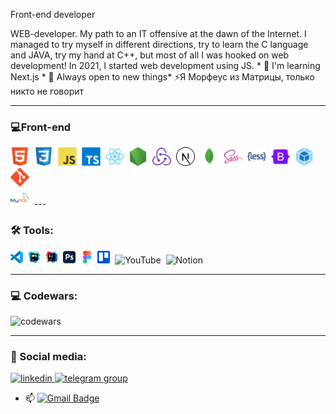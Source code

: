 Front-end developer 

WEB-developer. My path to an IT offensive at the dawn of the Internet. I managed to try myself in different directions, try to learn the C language and JAVA, try my hand at C++, but most of all I was hooked on web development! In 2021, I started web development using JS. * 🧠 I'm learning Next.js * 🤝 Always open to new things* ⚡Я Морфеус из Матрицы, только никто не говорит

---
### 💻Front-end
<div>
  <img src="https://github.com/devicons/devicon/blob/master/icons/html5/html5-original.svg" title="html5" alt="html5" width="30" height="30"/>&nbsp;
  <img src="https://github.com/devicons/devicon/blob/master/icons/css3/css3-original.svg" title="css" alt="css" width="30" height="30"/>&nbsp;
  <img src="https://github.com/devicons/devicon/blob/master/icons/javascript/javascript-original.svg" title="javascript" alt="javascript" width="30" height="30"/>&nbsp;
  <img src="https://github.com/devicons/devicon/blob/master/icons/typescript/typescript-original.svg" title="typescript" alt="typescript" width="30" height="30"/>&nbsp;
  <img src="https://github.com/devicons/devicon/blob/master/icons/react/react-original.svg" title="reactjs" alt="reactjs" width="30" height="30"/>&nbsp;
  <img src="https://github.com/devicons/devicon/blob/master/icons/nodejs/nodejs-original.svg" title="nodejs" alt="nodejs" width="30" height="30"/>&nbsp;
  <img src="https://github.com/devicons/devicon/blob/master/icons/redux/redux-original.svg" title="redux" alt="redux" width="30" height="30"/>&nbsp; 
  <img src="https://github.com/devicons/devicon/blob/master/icons/nextjs/nextjs-line.svg" title="nextjs" alt="nextjs" width="30" height="30"/>&nbsp;
  <img src="https://github.com/devicons/devicon/blob/master/icons/mongodb/mongodb-original.svg" title="mongodb" alt="mongodb" width="30" height="30"/>&nbsp;
   <img src="https://github.com/devicons/devicon/blob/master/icons/sass/sass-original.svg" title="sass/scss" alt="sass/scss" width="30" height="30"/>&nbsp;
   <img src="https://github.com/devicons/devicon/blob/master/icons/less/less-plain-wordmark.svg" title="less/less" alt="less/less" width="30" height="30"/>&nbsp;
   <img src="https://github.com/devicons/devicon/blob/master/icons/bootstrap/bootstrap-original.svg" title="bootstrap" alt="bootstrap width="30" height="30"/>&nbsp;
  <img src="https://github.com/devicons/devicon/blob/master/icons/webpack/webpack-original.svg" title="webpack" alt="webpack" width="30" height="30"/>&nbsp;
  <img src="https://github.com/devicons/devicon/blob/master/icons/git/git-original.svg" title="git" alt="git" width="30" height="30"/>&nbsp;
</div>
  <img src="https://github.com/devicons/devicon/blob/master/icons/mysql/mysql-original-wordmark.svg" title="mysql" alt="mysql" width="30" height="30"/>&nbsp;
</div>
---

### 🛠 Tools:

<div>
  <img src="https://github.com/devicons/devicon/blob/master/icons/vscode/vscode-original.svg" title="vscode" alt="vscode" width="20" height="20"/>&nbsp;
  <img src="https://github.com/devicons/devicon/blob/master/icons/webstorm/webstorm-original.svg" title="webstorm" alt="webstorm" width="20" height="20"/>&nbsp;
  <img src="https://github.com/devicons/devicon/blob/master/icons/intellij/intellij-original.svg" title="intellij" alt="intellij" width="20" height="20"/>&nbsp;
  <img src="https://github.com/devicons/devicon/blob/master/icons/photoshop/photoshop-plain.svg" title="photoshop" alt="photoshop" width="20" height="20"/>&nbsp;
  <img src="https://github.com/devicons/devicon/blob/master/icons/figma/figma-original.svg" title="figma" alt="figma" width="20" height="20"/>&nbsp;
  <img src="https://github.com/devicons/devicon/blob/master/icons/trello/trello-plain.svg" title="trello" alt="trello" width="20" height="20"/>&nbsp;
  <img src="https://upload.wikimedia.org/wikipedia/commons/9/9e/YouTube_Logo_%282013-2017%29.svg" title="YouTube" alt="YouTube" width="20" height="20"/>&nbsp;
  <img src="https://upload.wikimedia.org/wikipedia/commons/e/e9/Notion-logo.svg" title="Notion" alt="Notion" width="20" height="20"/>&nbsp;
</div>

---

### 💻 Codewars:

![codewars](https://www.codewars.com/users/Diognet/badges/small)

---

### 🤝 Social media:

  <div id="badges">
    <a href="https://www.linkedin.com/in/sergey-langavoy-021b17121/" target="_blank">
      <img src="https://cdn-icons-png.flaticon.com/512/2504/2504799.png" width="20" height="20" alt="linkedin" />
    </a>
    <a href="https://t.me/Diognet" target="_blank">
      <img src="https://cdn-icons-png.flaticon.com/512/2111/2111646.png" width="20" height="20" alt="telegram group" />
    </a>

- :mailbox: [![Gmail Badge](https://img.shields.io/badge/-Gmail-red?style=flat&logo=Gmail&logoColor=white)](mailto:morgan.up.dn@gmail.com)


     </div>



